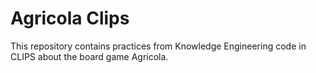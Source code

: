 # Agricola Clips
This repository contains practices from Knowledge Engineering code in CLIPS about the board game Agricola.

